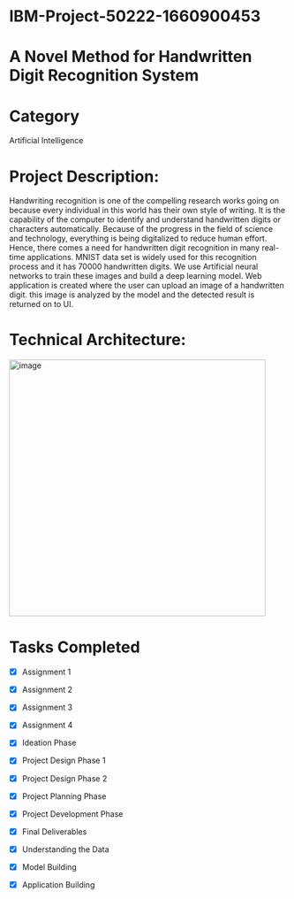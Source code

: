 # IBM-Project-50222-1660900453
# A Novel Method for Handwritten Digit Recognition System

# Category
Artificial Intelligence
# Project Description:

Handwriting recognition is one of the compelling research works going on because every individual in this world has their own style of writing. It is the capability of the computer to identify and understand handwritten digits or characters automatically. Because of the progress in the field of science and technology, everything is being digitalized to reduce human effort. Hence, there comes a need for handwritten digit recognition in many real-time applications. MNIST data set is widely used for this recognition process and it has 70000 handwritten digits. We use Artificial neural networks to train these images and build a deep learning model. Web application is created where the user can upload an image of a handwritten digit. this image is analyzed by the model and the detected result is returned on to UI.

# Technical Architecture:

<img width="464" alt="image" src="https://user-images.githubusercontent.com/61909580/189519047-9d40f0d5-09d1-4b91-8294-5a4863e04466.png">

# Tasks Completed

- [x] Assignment 1
- [x] Assignment 2
- [x] Assignment 3
- [x] Assignment 4
- [x] Ideation Phase
- [x] Project Design Phase 1
- [x] Project Design Phase 2
- [x] Project Planning Phase
- [x] Project Development Phase
- [x] Final Deliverables
- [x] Understanding the Data
- [x] Model Building
- [x] Application Building

